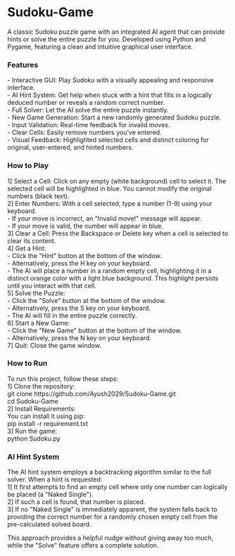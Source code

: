 # Sudoku-Game

A classic Sudoku puzzle game with an integrated AI agent that can provide hints or solve the entire puzzle for you. Developed using Python and Pygame, featuring a clean and intuitive graphical user interface.

<h3>Features</h3>
- Interactive GUI: Play Sudoku with a visually appealing and responsive interface. <br>
- AI Hint System: Get help when stuck with a hint that fills in a logically deduced number or reveals a random correct number.<br>
- Full Solver: Let the AI solve the entire puzzle instantly.<br>
- New Game Generation: Start a new randomly generated Sudoku puzzle.<br>
- Input Validation: Real-time feedback for invalid moves.<br>
- Clear Cells: Easily remove numbers you've entered.<br>
- Visual Feedback: Highlighted selected cells and distinct coloring for original, user-entered, and hinted numbers.<br>

<h3>How to Play </h3>
1] Select a Cell: Click on any empty (white background) cell to select it. The selected cell will be highlighted in blue. You cannot modify the original numbers (black text).<br>
2] Enter Numbers: With a cell selected, type a number (1-9) using your keyboard.<br>
- If your move is incorrect, an "Invalid move!" message will appear.<br>
- If your move is valid, the number will appear in blue.<br>
3] Clear a Cell: Press the Backspace or Delete key when a cell is selected to clear its content.<br>
4] Get a Hint:<br>
- Click the "Hint" button at the bottom of the window.<br>
- Alternatively, press the H key on your keyboard.<br>
- The AI will place a number in a random empty cell, highlighting it in a distinct orange color with a light blue background. This highlight persists until you interact with that cell.<br>
5] Solve the Puzzle:<br>
- Click the "Solve" button at the bottom of the window.<br>
- Alternatively, press the S key on your keyboard.<br>
- The AI will fill in the entire puzzle correctly.<br>
6] Start a New Game:<br>
- Click the "New Game" button at the bottom of the window.<br>
- Alternatively, press the N key on your keyboard.<br>
7] Quit: Close the game window.<br>

<h3>How to Run </h3>
To run this project, follow these steps:<br>
1] Clone the repository:<br>
git clone https://github.com/Ayush2029/Sudoku-Game.git <br>
cd Sudoku-Game <br>
2] Install Requirements: <br>
You can install it using pip: <br>
pip install -r requirement.txt <br>
3] Run the game: <br>
python Sudoku.py <br>

<h3>AI Hint System </h3>
The AI hint system employs a backtracking algorithm similar to the full solver. When a hint is requested: <br>
1] It first attempts to find an empty cell where only one number can logically be placed (a "Naked Single"). <br>
2] If such a cell is found, that number is placed. <br>
3] If no "Naked Single" is immediately apparent, the system falls back to providing the correct number for a randomly chosen empty cell from the pre-calculated solved board. <br>

This approach provides a helpful nudge without giving away too much, while the "Solve" feature offers a complete solution.
